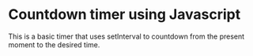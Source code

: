 # Countdown timer using Javascript

This is a basic timer that uses setInterval to countdown from the present moment to the desired time. 